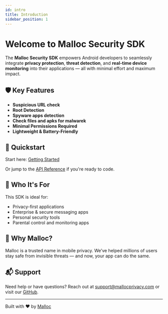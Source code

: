 ```yaml
---
id: intro
title: Introduction
sidebar_position: 1
---
```


# Welcome to Malloc Security SDK

The **Malloc Security SDK** empowers Android developers to seamlessly integrate **privacy protection**, **threat detection**, and **real-time device monitoring** into their applications — all with minimal effort and maximum impact.

## 🛡️ Key Features

- **Suspicious URL check**
- **Root Detection**
- **Spyware apps detection**
- **Check files and apks for malwarek**
- **Minimal Permissions Required**
- **Lightweight & Battery-Friendly**

## 🚀 Quickstart

Start here: [Getting Started](./getting-started)

Or jump to the [API Reference](./api-reference/authentication) if you're ready to code.

## 👥 Who It's For

This SDK is ideal for:

- Privacy-first applications
- Enterprise & secure messaging apps
- Personal security tools
- Parental control and monitoring apps

## 🧠 Why Malloc?

Malloc is a trusted name in mobile privacy. We’ve helped millions of users stay safe from invisible threats — and now, your app can do the same.

## 📬 Support

Need help or have questions? Reach out at [support@mallocprivacy.com](mailto:support@mallocprivacy.com) or visit our [GitHub](https://github.com/Malloc-Tech/sdk).

---

Built with ❤️ by [Malloc](https://www.mallocprivacy.com)
